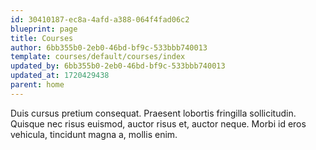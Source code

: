 ```yaml
---
id: 30410187-ec8a-4afd-a388-064f4fad06c2
blueprint: page
title: Courses
author: 6bb355b0-2eb0-46bd-bf9c-533bbb740013
template: courses/default/courses/index
updated_by: 6bb355b0-2eb0-46bd-bf9c-533bbb740013
updated_at: 1720429438
parent: home
---
```

Duis cursus pretium consequat. Praesent lobortis fringilla sollicitudin. Quisque nec risus euismod, auctor risus et, auctor neque. Morbi id eros vehicula, tincidunt magna a, mollis enim.
